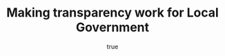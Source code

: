 ---
id: http://contentapi.theodi.org/making-transparency-work-local-government.json
web_url: http://theodi.org/blog/making-transparency-work-local-government
slug: making-transparency-work-local-government
title: Making transparency work for Local Government
format: article
updated_at: '2015-09-11T10:52:35+01:00'
created_at: '2013-04-04T13:56:12+01:00'
tag_ids:
- blog
tags:
- id: http://contentapi.theodi.org/tags/articles/blog.json
  web_url: 
  title: Blog Post
  details:
    description: Blog Post
    short_description: 
    type: article
  content_with_tag:
    id: http://contentapi.theodi.org/with_tag.json?article=blog
    web_url: http://theodi.org/tags/blog
    slug: blog
  parent: 
related: []
details:
  need_id: ''
  business_proposition: false
  description: ''
  excerpt: With the unseasonal spring snowfall and freezing temparatures, you might
    have become a bit more aware of your local council recently, with a lot of the
    stuff that we take for granted being knocked sideways by the onslaught of frozen
    water falling from the sky.
  language: en
  need_extended_font: false
  url: ''
  content: "<p>With the unseasonal spring snowfall and freezing temparatures, you
    might have become a bit more aware of your local council recently, with a lot
    of the stuff that we take for granted being knocked sideways by the onslaught
    of frozen water falling from the sky.</p>\n\n<p>However, it&rsquo;s about much
    more than just gritting roads and collecting bins - local government touches all
    aspects of our lives, from education to care for the elderly, it&rsquo;s a constant
    presence.</p>\n\n<p>This is why it&rsquo;s important that local government makes
    good use of open data, as organisations that are so key to the lives of so many
    people need\x02to be open and accountable.</p>\n\n<p>With this in mind (and as
    an ex-local government bod myself), I was pleased to represent the ODI at the
    recent <a rel=\"external\" href=\"http://www.local.gov.uk/web/guest/events/-/journal_content/56/10171/3863451/EVENT-TEMPLATE\">Making
    Transparency Work For You</a> conference in Leeds.</p>\n\n<p>This event bought
    people from across the North East and North West to see what was happening on
    the national stage, as well as examples of upcoming projects and good practice
    locally.</p>\n\n<p>From a national perspective, Ed Parkes from the Cabinet Office
    talked about policy developments including the strengthening of the Freedom of
    Information Act to include a <a rel=\"external\" href=\"http://www.homeoffice.gov.uk/publications/about-us/legislation/protection-freedoms-bill/\">Right
    to Data</a> and Gesche Schmid from the Local Government Association talked about,
    amongst other things, the <a rel=\"external\" href=\"http://news.bis.gov.uk/Press-Releases/New-funding-to-accelerate-benefits-of-open-data-684c1.aspx\">Breakthrough
    Fund</a>, a pot of money designed to help councils publish data in new and innovative
    ways.</p>\n\n<p>There was also talk about making data linkable and sharable by
    using common standards from Paul Davidson from the <a rel=\"external\" href=\"http://www.legsb.gov.uk/\">Local
    eGovernment Standards Body</a>, and Mike Thacker from the <a rel=\"external\"
    href=\"http://www.esd.org.uk/esdtoolkit/default.aspx\">esd-Toolkit</a> spoke about
    some of the standards that are already being used to link up datasets from across
    government.</p>\n\n<p>Steve Peters from the Department for Communities and Local
    Government also showcased <a rel=\"external\" href=\"http://opendatacommunities.org/data\">open
    data communities</a>, a linked data store for statistics about local government
    which is collected nationally, and is already\x02beginning to be used and linked
    with other datasets by councils such as <a rel=\"external\" href=\"http://linkeddata.hants.gov.uk/land-supply-mapper/map.html\">Hampshire</a>
    and <a rel=\"external\" href=\"http://lambeth-in-numbers.co.uk\">Lambeth</a>.</p>\n\n<p>The
    most interesting take away for me, however, was seeing the work that has been
    done by councils locally, such as Trafford, who have used open data in partnership
    with local communities to identify areas that are in need of funding and use that
    data to support funding applications.</p>\n\n<p>It was also interesting to see
    councils around Sheffield joining together and engaging with the open data communties
    in their region, as well as identifying common datasets that they could all open
    up in a common format (which is a great way to begin to adopt standards).</p>\n\n<p>Overall
    I was struck by how much innovation is going on in the sector, and how much open
    data work has been done\x02since I left local government (only eight\x02weeks
    ago!). Because of this (and because I think it&rsquo;s really important that more
    of this stuff gets publicised outside government) I&rsquo;ll certainly be making
    it my mission to seek\x02out and share\x02more local government open data stories
    as time goes on.</p>\n\n<p><em>You can see the slides from the event, and other
    regional events in London and Bristol, on the <a rel=\"external\" href=\"http://www.esd.org.uk/esdtoolkit/News/NewsDetail.aspx?Item=754\">ESD
    Toolkit website</a>.</em></p>\n"
  media_enquiries_name: ''
  media_enquiries_email: ''
  media_enquiries_telephone: ''
  alternative_title: Making transparency work for Local Government
  organizations: []
  author:
    name: Stuart Harrison
    slug: stuart-harrison
    web_url: http://theodi.org/team/stuart-harrison
    tag_ids:
    - team
    - rnd-programme
  nodes: []
author:
  name: Stuart Harrison
  slug: stuart-harrison
  web_url: http://theodi.org/team/stuart-harrison
  tag_ids:
  - team
  - rnd-programme
nodes: []
organizations: []
related_external_links: []
---